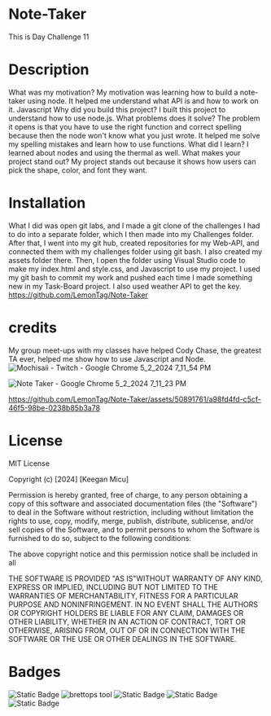 # Note-Taker
This is Day Challenge 11
# Description
What was my motivation?
My motivation was learning how to build a note-taker using node. It helped me understand what API is and how to work on it. Javascript
Why did you build this project?
I built this project to understand how to use node.js.
What problems does it solve?
The problem it opens is that you have to use the right function and correct spelling because then the node won't know what you just wrote. It helped me solve my spelling mistakes and learn how to use functions.
What did I learn?
I learned about nodes and using the thermal as well.
What makes your project stand out?
My project stands out because it shows how users can pick the shape, color, and font they want. 

# Installation
What I did was open git labs, and I made a git clone of the challenges I had to do into a separate folder, which I then made into my Challenges folder. 
After that, I went into my git hub, created repositories for my Web-API, and connected them with my challenges folder using git bash. I also created my assets folder there.
Then, I open the folder using Visual Studio code to make my index.html and style.css, and Javascript to use my project.
I used my git bash to commit my work and pushed each time I made something new in my Task-Board project. I also used weather API to get the key.
https://github.com/LemonTag/Note-Taker



# credits
My group meet-ups with my classes have helped 
Cody Chase, the greatest TA ever, helped me show how to use Javascript and Node.
![Mochisaii - Twitch - Google Chrome 5_2_2024 7_11_54 PM](https://github.com/LemonTag/Note-Taker/assets/50891761/580e22c6-fb25-43fb-bbd2-c384bbbe44e2)

![Note Taker - Google Chrome 5_2_2024 7_11_23 PM](https://github.com/LemonTag/Note-Taker/assets/50891761/6d1691f9-bd36-4626-9b25-749056fc7f6b)


https://github.com/LemonTag/Note-Taker/assets/50891761/a98fd4fd-c5cf-46f5-98be-0238b85b3a78


# License 
MIT License

Copyright (c) [2024] [Keegan Micu]

Permission is hereby granted, free of charge, to any person obtaining a copy
of this software and associated documentation files (the "Software") to deal
in the Software without restriction, including without limitation the rights
to use, copy, modify, merge, publish, distribute, sublicense, and/or sell
copies of the Software, and to permit persons to whom the Software is
furnished to do so, subject to the following conditions:

The above copyright notice and this permission notice shall be included in all

THE SOFTWARE IS PROVIDED "AS IS"WITHOUT WARRANTY OF ANY KIND, EXPRESS OR
IMPLIED, INCLUDING BUT NOT LIMITED TO THE WARRANTIES OF MERCHANTABILITY,
FITNESS FOR A PARTICULAR PURPOSE AND NONINFRINGEMENT. IN NO EVENT SHALL THE
AUTHORS OR COPYRIGHT HOLDERS BE LIABLE FOR ANY CLAIM, DAMAGES OR OTHER
LIABILITY, WHETHER IN AN ACTION OF CONTRACT, TORT OR OTHERWISE, ARISING FROM,
OUT OF OR IN CONNECTION WITH THE SOFTWARE OR THE USE OR OTHER DEALINGS IN THE
SOFTWARE.

# Badges
![Static Badge](https://img.shields.io/badge/vscoding-lightblue) ![brettops tool](https://img.shields.io/badge/brettops-tool-209cdf?labelColor=162d50) ![Static Badge](https://img.shields.io/badge/javascript-yellow) ![Static Badge](https://img.shields.io/badge/style.css-lightblue) ![Static Badge](https://img.shields.io/badge/index.html-orange)
